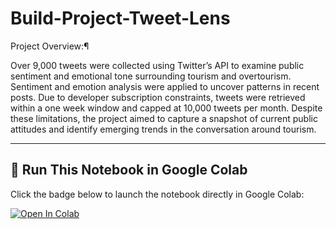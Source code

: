 # Build-Project-Tweet-Lens

Project Overview:¶

Over 9,000 tweets were collected using Twitter’s API to examine public sentiment and emotional tone surrounding tourism and overtourism. Sentiment and emotion analysis were applied to uncover patterns in recent posts. Due to developer subscription constraints, tweets were retrieved within a one week window and capped at 10,000 tweets per month. Despite these limitations, the project aimed to capture a snapshot of current public attitudes and identify emerging trends in the conversation around tourism.


---

## 🚀 Run This Notebook in Google Colab

Click the badge below to launch the notebook directly in Google Colab:

[![Open In Colab](https://colab.research.google.com/assets/colab-badge.svg)](https://colab.research.google.com/github/alanaahart/bergen-city-bike-forecasting/blob/main/Bergen-City-Bike-Forecast(2).ipynb)

